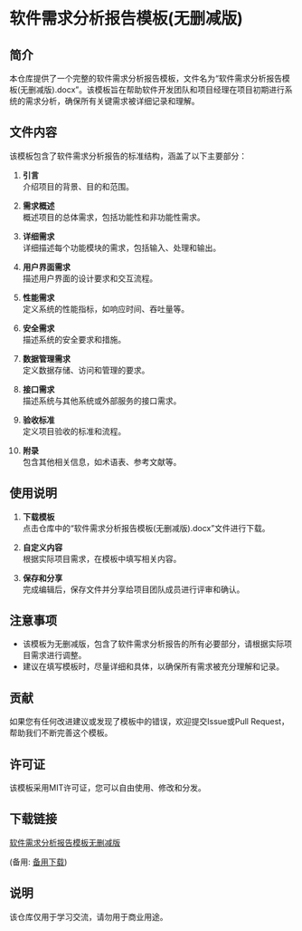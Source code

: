 # 软件需求分析报告模板(无删减版)

## 简介

本仓库提供了一个完整的软件需求分析报告模板，文件名为“软件需求分析报告模板(无删减版).docx”。该模板旨在帮助软件开发团队和项目经理在项目初期进行系统的需求分析，确保所有关键需求被详细记录和理解。

## 文件内容

该模板包含了软件需求分析报告的标准结构，涵盖了以下主要部分：

1. **引言**  
   介绍项目的背景、目的和范围。

2. **需求概述**  
   概述项目的总体需求，包括功能性和非功能性需求。

3. **详细需求**  
   详细描述每个功能模块的需求，包括输入、处理和输出。

4. **用户界面需求**  
   描述用户界面的设计要求和交互流程。

5. **性能需求**  
   定义系统的性能指标，如响应时间、吞吐量等。

6. **安全需求**  
   描述系统的安全要求和措施。

7. **数据管理需求**  
   定义数据存储、访问和管理的要求。

8. **接口需求**  
   描述系统与其他系统或外部服务的接口需求。

9. **验收标准**  
   定义项目验收的标准和流程。

10. **附录**  
    包含其他相关信息，如术语表、参考文献等。

## 使用说明

1. **下载模板**  
   点击仓库中的“软件需求分析报告模板(无删减版).docx”文件进行下载。

2. **自定义内容**  
   根据实际项目需求，在模板中填写相关内容。

3. **保存和分享**  
   完成编辑后，保存文件并分享给项目团队成员进行评审和确认。

## 注意事项

- 该模板为无删减版，包含了软件需求分析报告的所有必要部分，请根据实际项目需求进行调整。
- 建议在填写模板时，尽量详细和具体，以确保所有需求被充分理解和记录。

## 贡献

如果您有任何改进建议或发现了模板中的错误，欢迎提交Issue或Pull Request，帮助我们不断完善这个模板。

## 许可证

该模板采用MIT许可证，您可以自由使用、修改和分发。

## 下载链接
[软件需求分析报告模板无删减版](https://pan.quark.cn/s/080b0b20578b) 

(备用: [备用下载](https://pan.baidu.com/s/1UAZxYTaURiXr4oEAoVGA0A?pwd=1234))

## 说明

该仓库仅用于学习交流，请勿用于商业用途。
